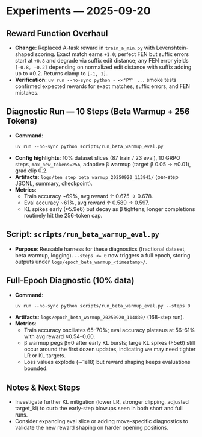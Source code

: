 # Experiments — 2025-09-20

## Reward Function Overhaul
- **Change**: Replaced A-task reward in `train_a_min.py` with Levenshtein-shaped
  scoring. Exact match earns `+1.0`; perfect FEN but suffix errors start at `+0.8`
  and degrade via suffix edit distance; any FEN error yields `[−0.8, −0.2]`
  depending on normalized edit distance with suffix adding up to ±0.2. Returns
  clamp to `[-1, 1]`.
- **Verification**: `uv run --no-sync python - <<'PY' ...` smoke tests confirmed
  expected rewards for exact matches, suffix errors, and FEN mistakes.

## Diagnostic Run — 10 Steps (Beta Warmup + 256 Tokens)
- **Command**:
  ```
  uv run --no-sync python scripts/run_beta_warmup_eval.py
  ```
- **Config highlights**: 10% dataset slices (87 train / 23 eval), 10 GRPO steps,
  `max_new_tokens=256`, adaptive β warmup (target β 0.05 → ≈0.01), grad clip 0.2.
- **Artifacts**: `logs/ten_step_beta_warmup_20250920_113941/` (per-step JSONL,
  summary, checkpoint).
- **Metrics**:
  - Train accuracy ~69%, avg reward ↑ 0.675 → 0.678.
  - Eval accuracy ~61%, avg reward ↑ 0.589 → 0.597.
  - KL spikes early (≈5.9e6) but decay as β tightens; longer completions routinely
    hit the 256-token cap.

## Script: `scripts/run_beta_warmup_eval.py`
- **Purpose**: Reusable harness for these diagnostics (fractional dataset, beta
  warmup, logging). `--steps <= 0` now triggers a full epoch, storing outputs
  under `logs/epoch_beta_warmup_<timestamp>/`.

## Full-Epoch Diagnostic (10% data)
- **Command**:
  ```
  uv run --no-sync python scripts/run_beta_warmup_eval.py --steps 0
  ```
- **Artifacts**: `logs/epoch_beta_warmup_20250920_114830/` (168-step run).
- **Metrics**:
  - Train accuracy oscillates 65–70%; eval accuracy plateaus at 56–61% with avg
    reward ≈0.54–0.60.
  - β warmup pegs β≈0 after early KL bursts; large KL spikes (≥5e6) still occur
    around the first dozen updates, indicating we may need tighter LR or KL
    targets.
  - Loss values explode (∼1e18) but reward shaping keeps evaluations bounded.

## Notes & Next Steps
- Investigate further KL mitigation (lower LR, stronger clipping, adjusted
  target_kl) to curb the early-step blowups seen in both short and full runs.
- Consider expanding eval slice or adding move-specific diagnostics to validate
  the new reward shaping on harder opening positions.
